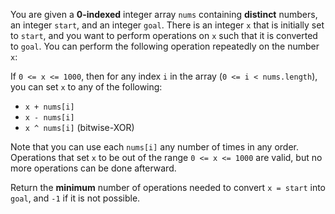 You are given a **0-indexed** integer array `nums` containing **distinct** numbers, an integer `start`, and an integer `goal`. There is an integer `x` that is initially set to `start`, and you want to perform operations on `x` such that it is converted to `goal`. You can perform the following operation repeatedly on the number `x`:

If `0 <= x <= 1000`, then for any index `i` in the array (`0 <= i < nums.length`), you can set `x` to any of the following:

- `x + nums[i]`
- `x - nums[i]`
- `x ^ nums[i]` (bitwise-XOR)

Note that you can use each `nums[i]` any number of times in any order. Operations that set `x` to be out of the range `0 <= x <= 1000` are valid, but no more operations can be done afterward.

Return the **minimum** number of operations needed to convert `x = start` into `goal`, and `-1` if it is not possible.